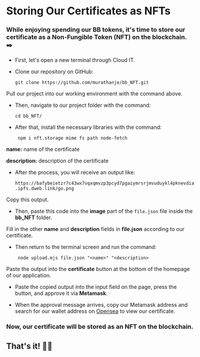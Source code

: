
#  Storing Our Certificates as NFTs

  

###  While enjoying spending our BB tokens, it's time to store our certificate as a Non-Fungible Token (NFT) on the blockchain. ✒️

  

* First, let's open a new terminal through Cloud IT.

  

* Clone our repository on GitHub:

  ```git clone https://github.com/murathanje/bb_NFT.git```

  

Pull our project into our working environment with the command above.

  

* Then, navigate to our project folder with the command:

  ```cd bb_NFT/```

  
  

* After that, install the necessary libraries with the command:

  ``` npm i nft.storage mime fs path node-fetch```

  
  

**name:** name of the certificate

**description:** description of the certificate

  

* After the process, you will receive an output like:

  ```https://bafybeietzr7c43wx7vqxqmvzp3pcyd7pgaiymrsrjmvuduykl4pknevdia.ipfs.dweb.link/go.png```

  
  

Copy this output.

  

* Then, paste this code into the **image** part of the `file.json` file inside the **bb_NFT** folder.

  

Fill in the other **name** and **description** fields in **file.json** according to our certificate.

  

* Then return to the terminal screen and run the command:

  ``` node upload.mjs file.json "<name>" "<description>```

  
  

Paste the output into the **certificate** button at the bottom of the homepage of our application.

  

* Paste the copied output into the input field on the page, press the button, and approve it via **Metamask**.

* When the approval message arrives, copy our Metamask address and search for our wallet address on [Opensea](https://testnets.opensea.io/) to view our certificate.

  

###  Now, our certificate will be stored as an NFT on the blockchain.

  

##  That's it! 🎉🥳